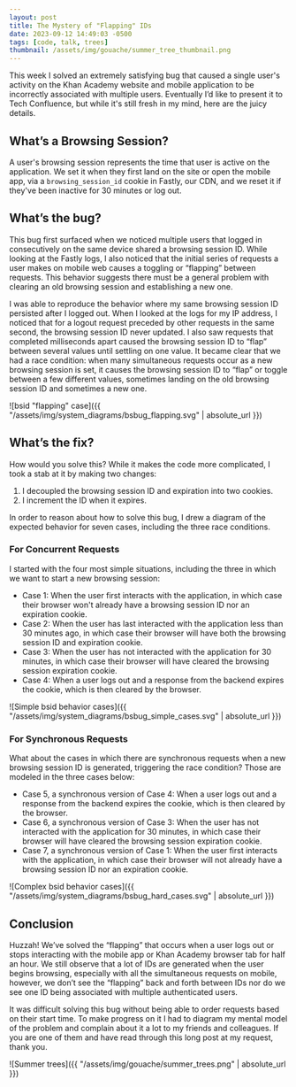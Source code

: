 ```yaml
---
layout: post
title: The Mystery of "Flapping" IDs
date: 2023-09-12 14:49:03 -0500
tags: [code, talk, trees]
thumbnail: /assets/img/gouache/summer_tree_thumbnail.png
---
```


This week I solved an extremely satisfying bug that caused a single user's activity on the Khan Academy website and mobile application to be incorrectly associated with multiple users. Eventually I’d like to present it to Tech Confluence, but while it's still fresh in my mind, here are the juicy details.

## What’s a Browsing Session?

A user's browsing session represents the time that user is active on the application. We set it when they first land on the site or open the mobile app, via a `browsing_session_id` cookie in Fastly, our CDN, and we reset it if they've been inactive for 30 minutes or log out.

## What’s the bug?

This bug first surfaced when we noticed multiple users that logged in consecutively on the same device shared a browsing session ID. While looking at the Fastly logs, I also noticed that the initial series of requests a user makes on mobile web causes a toggling or “flapping” between requests. This behavior suggests there must be a general problem with clearing an old browsing session and establishing a new one.

I was able to reproduce the behavior where my same browsing session ID persisted after I logged out. When I looked at the logs for my IP address, I noticed that for a logout request preceded by other requests in the same second, the browsing session ID never updated. I also saw requests that completed milliseconds apart caused the browsing session ID to “flap” between several values until settling on one value. It became clear that we had a race condition: when many simultaneous requests occur as a new browsing session is set, it causes the browsing session ID to “flap” or toggle between a few different values, sometimes landing on the old browsing session ID and sometimes a new one.

![bsid "flapping" case]({{ "/assets/img/system_diagrams/bsbug_flapping.svg" | absolute_url }})

## What’s the fix?

How would you solve this? While it makes the code more complicated, I took a stab at it by making two changes:

1. I decoupled the browsing session ID and expiration into two cookies.
2. I increment the ID when it expires.

In order to reason about how to solve this bug, I drew a diagram of the expected behavior for seven cases, including the three race conditions.

### For Concurrent Requests

I started with the four most simple situations, including the three in which we want to start a new browsing session:

- Case 1: When the user first interacts with the application, in which case their browser won't already have a browsing session ID nor an expiration cookie.
- Case 2: When the user has last interacted with the application less than 30 minutes ago, in which case their browser will have both the browsing session ID and expiration cookie.
- Case 3: When the user has not interacted with the application for 30 minutes, in which case their browser will have cleared the browsing session expiration cookie.
- Case 4: When a user logs out and a response from the backend expires the cookie, which is then cleared by the browser.

![Simple bsid behavior cases]({{ "/assets/img/system_diagrams/bsbug_simple_cases.svg" | absolute_url }})

### For Synchronous Requests

What about the cases in which there are synchronous requests when a new browsing session ID is generated, triggering the race condition? Those are modeled in the three cases below:

- Case 5, a synchronous version of Case 4: When a user logs out and a response from the backend expires the cookie, which is then cleared by the browser.
- Case 6, a synchronous version of Case 3: When the user has not interacted with the application for 30 minutes, in which case their browser will have cleared the browsing session expiration cookie.
- Case 7, a synchronous version of Case 1: When the user first interacts with the application, in which case their browser will not already have a browsing session ID nor an expiration cookie.

![Complex bsid behavior cases]({{ "/assets/img/system_diagrams/bsbug_hard_cases.svg" | absolute_url }})

## Conclusion

Huzzah! We’ve solved the “flapping” that occurs when a user logs out or stops interacting with the mobile app or Khan Academy browser tab for half an hour. We still observe that a lot of IDs are generated when the user begins browsing, especially with all the simultaneous requests on mobile, however, we don’t see the “flapping” back and forth between IDs nor do we see one ID being associated with multiple authenticated users.

It was difficult solving this bug without being able to order requests based on their start time. To make progress on it I had to diagram my mental model of the problem and complain about it a lot to my friends and colleagues. If you are one of them and have read through this long post at my request, thank you.

![Summer trees]({{ "/assets/img/gouache/summer_trees.png" | absolute_url }})
